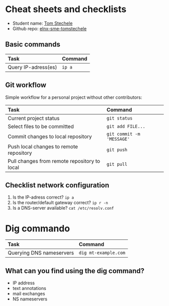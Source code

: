 # Cheat sheets and checklists

- Student name: [Tom Stechele](https://github.com/tomstechele/)
- Github repo: [elnx-sme-tomstechele](https://github.com/tomstechele/elnx-sme-tomstechele)

## Basic commands

| Task                | Command |
| :---                | :---    |
| Query IP-adress(es) | `ip a`  |

## Git workflow

Simple workflow for a personal project without other contributors:

| Task                                         | Command                   |
| :---                                         | :---                      |
| Current project status                       | `git status`              |
| Select files to be committed                 | `git add FILE...`         |
| Commit changes to local repository           | `git commit -m 'MESSAGE'` |
| Push local changes to remote repository      | `git push`                |
| Pull changes from remote repository to local | `git pull`                |

## Checklist network configuration

1. Is the IP-adress correct? `ip a`
2. Is the router/default gateway correct? `ip r -n`
3. Is a DNS-server available? `cat /etc/resolv.conf`


# Dig commando

| Task                                         | Command                   |
| :---                                         | :---                      |
| Querying DNS nameservers                     | `dig mt-example.com`              |


## What can you find using the dig command?

- IP address
- text annotations
- mail exchanges
- NS nameservers
